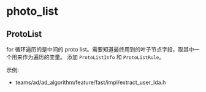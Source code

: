 # photo_list

## ProtoList

for 循环遍历的是中间的 proto list。需要知道最终用到的叶子节点字段，取其中一个用来作为遍历的变量。
添加 `ProtoListInfo` 和 `ProtoListRule`。

示例:

- teams/ad/ad_algorithm/feature/fast/impl/extract_user_lda.h
